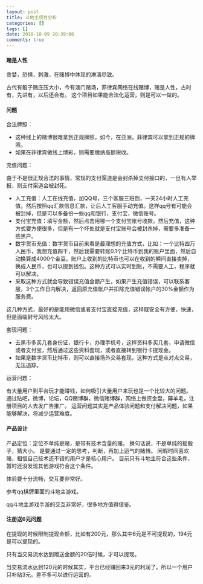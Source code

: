 ```yaml
---
layout: post
title: 斗地主项目分析
categories: []
tags: []
date: 2018-10-09 20:39:08
comments: true
---
```


#### 赌是人性

贪婪，恐惧，刺激，在赌博中体现的淋漓尽致。

古代有骰子赌庄压大小，今有澳门赌场，菲律宾网络在线赌博，赌是人性，古时有，先进有，以后还会有。
这个项目如果能合法化运营，则是可以一做的。

#### 问题

合法牌照：

* 这种线上的赌博很难拿到正规牌照，如今，在亚洲，菲律宾可以拿到正规的牌照。
* 如果在菲律宾做线上博彩，则需要缴纳高额税收。

充值问题：

由于不是很正规合法的事情，常规的支付渠道是会封杀掉支付接口的，一旦有人举报，则支付渠道会被封死。

* 人工充值：人工在线充值，加QQ号，三个客服三班倒，一天24小时人工充值。然后按照qq汇款信息汇款，让后人工客服手动充值。这样qq号有可能会被封掉，但是可以多备份一些qq和银行，支付宝，微信账号。
* 支付宝充值：填写金额，然后点击用哪一个支付宝账号收款，然后充值，这种方式要方便很多，但是有一个坏处就是支付宝账号会被封杀掉，需要多准备一些黑户。
* 数字货币充值：数字货币目前来看是最理想的充值方式，比如：一个比特四万人民币，我想充值四千，然后我需要转账0.1个比特币到我的账户里面，然后自动换算成4000个金豆。账户上收到的比特币也可以在收到的瞬间直接卖掉，换成人民币，也可以提到钱包。这种方式可以实时到账，不需要人工，程序就可以解决。
* 采取这种方式就会导致错误充值金额产生，如果产生充值错误，可以联系客服，3个工作日内解决，返回原充值帐户并扣除充值错误帐户的30%金额作为服务费。

这几种方式，最好的是能用微信或者支付宝直接充值，这样既安全有方便，快速，但是面临封号风险太大。

套现问题：

* 去黑市多买几套身份证，银行卡，办理手机号，这样资料多买几套，申请微信或者支付宝，然后通过这些资料套现，或者直接转到银行卡提现金。
* 如果是数字货币比特币，则可以直接场外交易套现，这种方式是点对点交易，无法追踪。


运营问题：

有大量用户到平台玩才能赚钱，如何吸引大量用户来玩也是一个比较大的问题。
通过贴吧，微博，论坛，QQ赌博群，微信赌博群，网络上做资金盘，薅羊毛，注册项目的人去发广告推广。
运营问题其实是产品体验问题和支付解决问题，如果能够解决，将减少运营难度。

#### 产品设计

产品定位：定位不单纯是赌，是带有技术含量的赌。
   换句话说，不是单纯的摇骰子，猜大小。
   是要通过一定的思考，判断，再加上运气的赌博。
   闲暇时间喜欢赌，相信自己技术还不错的用户才是核心用户。
   目前只有斗地主符合这些条件，暂时还没发现其他游戏符合这个条件。

体验要十分流畅，交互要非常好。

参考qq棋牌里面的斗地主游戏。

qq斗地主游戏手游的交互非常好，很多地方值得借鉴。

#### 注册送6元问题

在提现的时候限制提现金额，比如有200元，那么其中6元是不可提现的，194元是可以提现的。

只有当交易流水达到赠送金额的20倍时候，才可以提现。

当交易流水达到120元的时候其实，平台已经赚回来3元的利润了。所以一个用户只补贴3元。差不多可以进行运营的。







